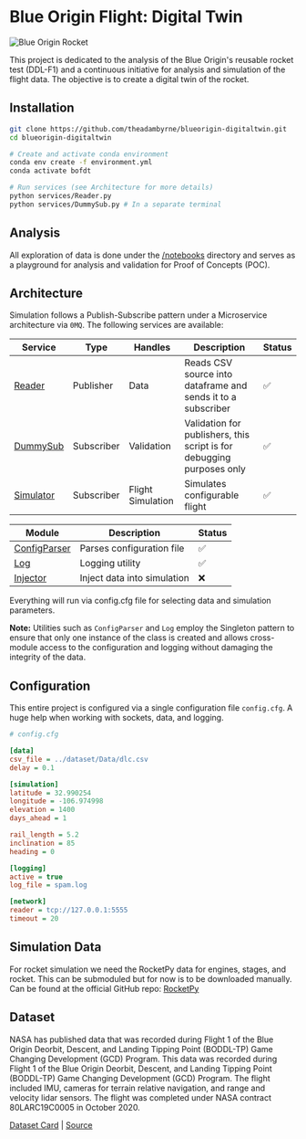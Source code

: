 # Blue Origin Flight: Digital Twin

![Blue Origin Rocket](https://wonderfulengineering.com/wp-content/uploads/2017/12/blue-origin-610x343.jpg)

This project is dedicated to the analysis of the Blue Origin's reusable rocket test (DDL-F1) and a continuous initiative for analysis and simulation of the flight data.  The objective is to create a digital twin of the rocket.

## Installation

```bash
git clone https://github.com/theadambyrne/blueorigin-digitaltwin.git
cd blueorigin-digitaltwin

# Create and activate conda environment
conda env create -f environment.yml
conda activate bofdt

# Run services (see Architecture for more details)
python services/Reader.py 
python services/DummySub.py # In a separate terminal
```

## Analysis

All exploration of data is done under the [/notebooks](notebooks) directory and serves as a playground for analysis and validation for Proof of Concepts (POC).

## Architecture

Simulation follows a Publish-Subscribe pattern under a Microservice architecture via `0MQ`. The following services are available:

| Service | Type | Handles | Description | Status |
| --- | --- | --- | --- | --- |
| [Reader](services/Reader.py) | Publisher | Data | Reads CSV source into dataframe and sends it to a subscriber | :white_check_mark: |
| [DummySub](services/DummySub.py) | Subscriber | Validation | Validation for publishers, this script is for debugging purposes only | :white_check_mark: |
| [Simulator](services/Simulator.py) | Subscriber | Flight Simulation | Simulates configurable flight | :white_check_mark: |

| Module | Description | Status |
| --- | --- | --- |
| [ConfigParser](utils/ConfigParser.py) | Parses configuration file | :white_check_mark: |
| [Log](utils/Log.py) | Logging utility | :white_check_mark: |
| [Injector](utils/Injector.py) | Inject data into simulation | :x: |

Everything will run via config.cfg file for selecting data and simulation parameters.

**Note:** Utilities such as `ConfigParser` and `Log` employ the Singleton pattern to ensure that only one instance of the class is created and allows cross-module access to the configuration and logging without damaging the integrity of the data.

## Configuration

This entire project is configured via a single configuration file `config.cfg`. A huge help when working with sockets, data, and logging.

```ini
# config.cfg

[data]
csv_file = ../dataset/Data/dlc.csv
delay = 0.1 

[simulation]
latitude = 32.990254
longitude = -106.974998
elevation = 1400
days_ahead = 1

rail_length = 5.2
inclination = 85
heading = 0

[logging]
active = true
log_file = spam.log

[network]
reader = tcp://127.0.0.1:5555
timeout = 20
```

## Simulation Data

For rocket simulation we need the RocketPy data for engines, stages, and rocket. This can be submoduled but for now is to be downloaded manually.
Can be found at the official GitHub repo: [RocketPy](https://github.com/RocketPy-Team/RocketPy)


## Dataset

NASA has published data that was recorded during Flight 1 of the Blue Origin Deorbit, Descent, and Landing Tipping Point (BODDL-TP) Game Changing Development (GCD) Program. This data was recorded during Flight 1 of the Blue Origin Deorbit, Descent, and Landing Tipping Point (BODDL-TP) Game Changing Development (GCD) Program. The flight included IMU, cameras for terrain relative navigation, and range and velocity lidar sensors. The flight was completed under NASA contract 80LARC19C0005 in October 2020.

[Dataset Card](DATASET.txt) | [Source](https://www.kaggle.com/datasets/kazushiadachi/blue-origins-reusable-rocket-test-ddlf1/data)